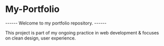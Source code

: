 # My-Portfolio

------ Welcome to my portfolio repository. ------ 


This project is part of my ongoing practice in web development & focuses on clean design, user experience.
